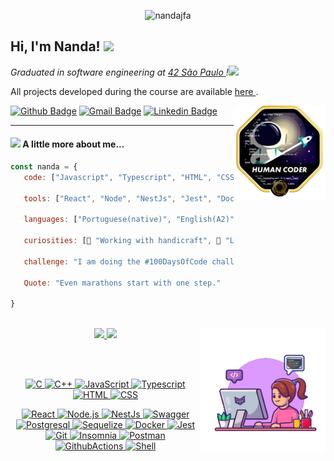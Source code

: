   <p align="center"> <img src="https://komarev.com/ghpvc/?username=nandajfa&label=Profile%20views&color=0e75b6&style=flat" alt="nandajfa" /> </p>

<h2 >Hi, I'm Nanda! <img src="https://media.giphy.com/media/mGcNjsfWAjY5AEZNw6/giphy.gif" width="50"></h2> 
 
<p><em>Graduated in software engineering at  
 <a href="https://www.42sp.org.br/">42 São Paulo </a>!<img src="https://media.giphy.com/media/fkZukR450RQ1qnGaq9/giphy.gif" width="30"></em></p>
 All projects developed during the course are available <a href="https://github.com/nandajfa/ft_cursus/blob/main/README.md">here </a>.

<a href="https://humancoders.com.br/"><img align="right" src="./src/human.png" height="150"/></a>

  [![Github Badge](https://img.shields.io/badge/-Github-000?style=flat-square&logo=Github&logoColor=white&link=https://github.com/nandajfa)](https://github.com/nandajfa)
  [![Gmail Badge](https://img.shields.io/badge/-Gmail-c14438?style=flat-square&logo=Gmail&logoColor=white&link=mailto:nanda.jfa@gmail.com)](mailto:nanda.jfa@gmail.com)
  [![Linkedin Badge](https://img.shields.io/badge/-LinkedIn-blue?style=flat-square&logo=Linkedin&logoColor=white&link=https://www.linkedin.com/in/jessicafernanda-dev/)](https://www.linkedin.com/in/jessicafernanda-dev/)<br>


<hr>

  #### <img src="https://media.giphy.com/media/VgCDAzcKvsR6OM0uWg/giphy.gif" width="50">  A little more about me... 

```javascript
const nanda = {
   code: ["Javascript", "Typescript", "HTML", "CSS", "C", "C++"],

   tools: ["React", "Node", "NestJs", "Jest", "Docker", "Swagger"],

   languages: ["Portuguese(native)", "English(A2)", "Brazilian Sign language(fluent)"],

   curiosities: [🙌 "Working with handicraft", 📗 "Love reading books", 🎸 "Can play guitar"],

   challenge: "I am doing the #100DaysOfCode challenge focused on fullstack developer",

   Quote: "Even marathons start with one step."

}
```

 <br>
  
  <div align="center">
  <a href="https://github.com/nandajfa" target="_blank">
  <img height="180em" src="https://github-readme-stats.vercel.app/api?username=nandajfa&show_icons=true&theme=dark&include_all_commits=true&count_private=true"/>
  <img height="180em" src="https://github-readme-stats.vercel.app/api/top-langs/?username=nandajfa&layout=compact&langs_count=7&theme=dark"/>
     <img  align="right" src="https://github.com/nandajfa/nandajfa/blob/main/src/gif.gif" alt="GIF" width="200" height="200">
 </div>

<br><br>
  <div align="center">

![C](https://img.shields.io/badge/C-00599C?style=flat-square&logo=c&logoColor=white)
![C++](https://img.shields.io/badge/C%2B%2B-00599C?style=flat-square&logo=c%2B%2B&logoColor=white)
![JavaScript](https://img.shields.io/badge/-JavaScript-F7DF1E?style=flat-square&logo=javascript&logoColor=black)
![Typescript](https://img.shields.io/badge/TypeScript-007ACC?style=flat-square&logo=typescript&logoColor=white)
![HTML](https://img.shields.io/badge/-HTML-E34F26?style=flat-square&logo=html5&logoColor=white)
![CSS](https://img.shields.io/badge/CSS3-1572B6?style=flat-square&logo=css3&logoColor=white)

![React](https://img.shields.io/badge/-React-61DAFB?style=flat-square&logo=react&logoColor=black)
![Node.js](https://img.shields.io/badge/-Node.js-339933?style=flat-square&logo=node.js&logoColor=white)
![NestJs](https://img.shields.io/badge/nestjs-E0234E?style=flat-square&logo=nestjs&logoColor=white)
![Swagger](https://img.shields.io/badge/Swagger-85EA2D?style=flat-square&logo=Swagger&logoColor=white)
![Postgresql](https://img.shields.io/badge/PostgreSQL-316192?style=flat-square&logo=postgresql&logoColor=white)
![Sequelize](https://img.shields.io/badge/Sequelize-52B0E7?style=flat-square&logo=Sequelize&logoColor=white)
![Docker](https://img.shields.io/badge/Docker-2CA5E0?style=flat-square&logo=docker&logoColor=white)
![Jest](https://img.shields.io/badge/-jest-%23C21325?style=flat-square&logo=jest&logoColor=white)
![Git](https://img.shields.io/badge/git-%23F05033.svg?style=flat-square&logo=git&logoColor=white)
![Insomnia](https://img.shields.io/badge/Insomnia-5849be?style=flat-square&logo=Insomnia&logoColor=white)
![Postman](https://img.shields.io/badge/Postman-FF6C37?style=flat-square&logo=Postman&logoColor=white)
![GithubActions](https://img.shields.io/badge/github%20actions-%232671E5.svg?style=flat-square&logo=githubactions&logoColor=white)
![Shell](https://img.shields.io/badge/Shell_Script-121011?style=flat-square&logo=gnu-bash&logoColor=white)
 
  </div>

  </div>


